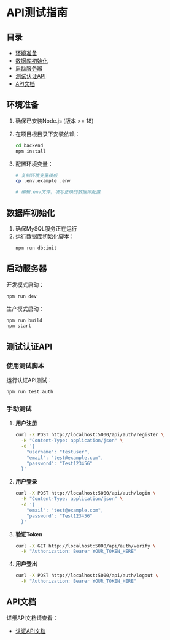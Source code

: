# API测试指南

## 目录
- [环境准备](#环境准备)
- [数据库初始化](#数据库初始化)
- [启动服务器](#启动服务器)
- [测试认证API](#测试认证API)
- [API文档](#api文档)

## 环境准备

1. 确保已安装Node.js (版本 >= 18)
2. 在项目根目录下安装依赖：
   ```bash
   cd backend
   npm install
   ```

3. 配置环境变量：
   ```bash
   # 复制环境变量模板
   cp .env.example .env
   
   # 编辑.env文件，填写正确的数据库配置
   ```

## 数据库初始化

1. 确保MySQL服务正在运行
2. 运行数据库初始化脚本：
   ```bash
   npm run db:init
   ```

## 启动服务器

开发模式启动：
```bash
npm run dev
```

生产模式启动：
```bash
npm run build
npm start
```

## 测试认证API

### 使用测试脚本

运行认证API测试：
```bash
npm run test:auth
```

### 手动测试

1. **用户注册**
   ```bash
   curl -X POST http://localhost:5000/api/auth/register \
     -H "Content-Type: application/json" \
     -d '{
       "username": "testuser",
       "email": "test@example.com",
       "password": "Test123456"
     }'
   ```

2. **用户登录**
   ```bash
   curl -X POST http://localhost:5000/api/auth/login \
     -H "Content-Type: application/json" \
     -d '{
       "email": "test@example.com",
       "password": "Test123456"
     }'
   ```

3. **验证Token**
   ```bash
   curl -X GET http://localhost:5000/api/auth/verify \
     -H "Authorization: Bearer YOUR_TOKEN_HERE"
   ```

4. **用户登出**
   ```bash
   curl -X POST http://localhost:5000/api/auth/logout \
     -H "Authorization: Bearer YOUR_TOKEN_HERE"
   ```

## API文档

详细API文档请查看：
- [认证API文档](AuthAPI.md)
